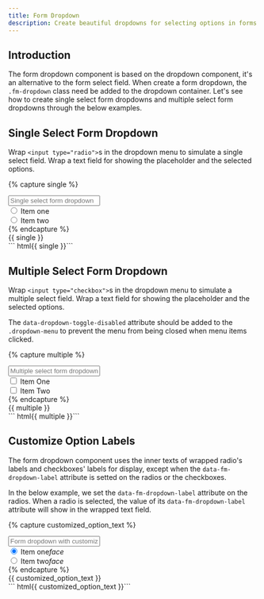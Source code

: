 ```yaml
---
title: Form Dropdown
description: Create beautiful dropdowns for selecting options in forms.
---
```


## Introduction

The form dropdown component is based on the dropdown component,
it's an alternative to the form select field.
When create a form dropdown, the `.fm-dropdown` class need be
added to the dropdown container.
Let's see how to create single select form dropdowns and multiple
select form dropdowns through the below examples.

## Single Select Form Dropdown

Wrap `<input type="radio">`s in the dropdown menu to simulate
a single select field.
Wrap a text field for showing the placeholder and the selected options.

{% capture single %}
<div class="fm-dropdown dropdown-fixed dropdown-absolute-m">
  <div class="fm fm-select">
    <input placeholder="Single select form dropdown">
  </div>
  <div class="dropdown-menu">
    <div class="dropdown-items">
      <div class="btns-y">
        <div class="btn-radio btn-hollow-primary">
          <input type="radio" name="single_fm_dropdown" value="one">
          <label>Item one</label>
        </div>
        <div class="btn-radio btn-hollow-primary">
          <input type="radio" name="single_fm_dropdown" value="two">
          <label>Item two</label>
        </div>
      </div>
    </div>
  </div>
</div>
{% endcapture %}
<div class="example">
  {{ single }}
</div>
``` html{{ single }}```

## Multiple Select Form Dropdown

Wrap `<input type="checkbox">`s in the dropdown menu to simulate
a multiple select field.
Wrap a text field for showing the placeholder and the selected options.

The `data-dropdown-toggle-disabled` attribute should be added to the
`.dropdown-menu` to prevent the menu from being closed when menu
items clicked.

{% capture multiple %}
<div class="fm-dropdown dropdown-fixed dropdown-absolute-m">
  <div class="fm fm-select">
    <input placeholder="Multiple select form dropdown">
  </div>
  <div class="dropdown-menu">
    <div class="dropdown-items" data-dropdown-toggle-disabled>
      <div class="btns-y">
        <div class="btn-check btn-hollow-primary">
          <input type="checkbox" name="multiple_fm_dropdown" value="one">
          <label>Item One</label>
        </div>
        <div class="btn-check btn-hollow-primary">
          <input type="checkbox" name="multiple_fm_dropdown" value="two">
          <label>Item Two</label>
        </div>
      </div>
    </div>
  </div>
</div>
{% endcapture %}

<div class="example">
  {{ multiple }}
</div>
``` html{{ multiple }}```

## Customize Option Labels

The form dropdown component uses the inner texts
of wrapped radio's labels and checkboxes' labels
for display, except when the `data-fm-dropdown-label` attribute is
setted on the radios or the checkboxes.

In the below example, we set the `data-fm-dropdown-label` attribute
on the radios.
When a radio is selected, the value of its `data-fm-dropdown-label`
attribute will show in the wrapped text field.

<!-- markdownlint-disable -->
{% capture customized_option_text %}
<div class="fm-dropdown dropdown-fixed dropdown-absolute-m">
  <div class="fm fm-select">
    <input placeholder="Form dropdown with customized value">
  </div>
  <div class="dropdown-menu">
    <div class="dropdown-items">
      <div class="btns-y">
        <div class="btn-radio btn-hollow-primary btn-ico-left">
          <input data-fm-dropdown-label="You've selected item one." checked type="radio" name="custom_fm_dropdown" value="one">
          <label>Item one<i class="ico material-icons">face</i></label>
        </div>
        <div class="btn-radio btn-hollow-primary btn-ico-left">
          <input data-fm-dropdown-label="You've selected item two." type="radio" name="custom_fm_dropdown" value="two">
          <label>Item two<i class="ico material-icons">face</i></label>
        </div>
      </div>
    </div>
  </div>
</div>
{% endcapture %}
<div class="example">
  {{ customized_option_text }}
</div>
``` html{{ customized_option_text }}```
<!-- markdownlint-enable -->